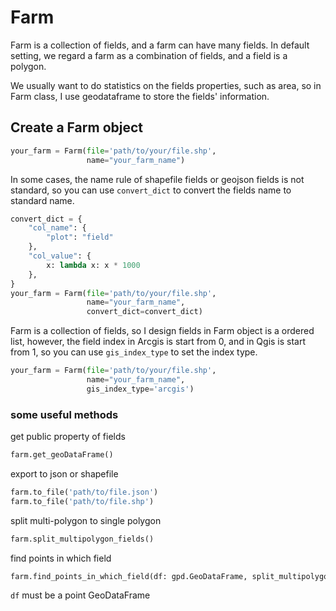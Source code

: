 # Farm

Farm is a collection of fields, and a farm can have many fields. In default
setting, we regard a farm as a combination of fields, and a field is a polygon.

We usually want to do statistics on the fields properties, such as area, so in 
Farm class, I use geodataframe to store the fields' information.

## Create a Farm object

```python
your_farm = Farm(file='path/to/your/file.shp',
                 name="your_farm_name")
```
In some cases, the name rule of shapefile fields or geojson fields is not standard, 
so you can use `convert_dict` to convert the fields name to standard name.

```python
convert_dict = {
    "col_name": {
        "plot": "field"
    },
    "col_value": {
        x: lambda x: x * 1000
    },
}
your_farm = Farm(file='path/to/your/file.shp',
                 name="your_farm_name",
                 convert_dict=convert_dict)
```
Farm is a collection of fields, so I design fields in Farm object is a ordered list,
however, the field index in Arcgis is start from 0, and in Qgis is start from 1, 
so you can use `gis_index_type` to set the index type.

```python
your_farm = Farm(file='path/to/your/file.shp',
                 name="your_farm_name",
                 gis_index_type='arcgis')
```

### some useful methods

get public property of fields
```python
farm.get_geoDataFrame()
```

export to json or shapefile

```python
farm.to_file('path/to/file.json')
farm.to_file('path/to/file.shp')
```

split multi-polygon to single polygon

```python
farm.split_multipolygon_fields()
```

find points in which field

```python
farm.find_points_in_which_field(df: gpd.GeoDataFrame, split_multipolygon: bool)
```
`df` must be a point GeoDataFrame